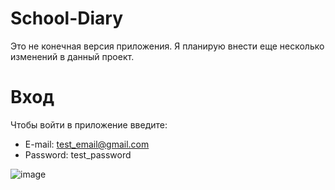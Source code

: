 # School-Diary
Это не конечная версия приложения. Я планирую внести еще несколько изменений в данный проект.

# Вход
Чтобы войти в приложение введите:
- E-mail: test_email@gmail.com
- Password: test_password

![image](https://drive.google.com/uc?export=view&id=1rvsvDIajuBldOncVGGgmcXjN3L4ndk2M)
